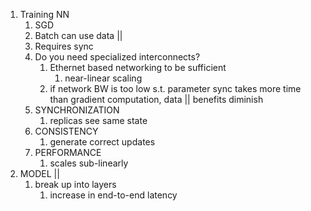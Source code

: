 1. Training NN
   1. SGD
   1. Batch can use data ||
   1. Requires sync
   1. Do you need specialized interconnects?
      1. Ethernet based networking to be sufficient
         1. near-linear scaling
      1. if network BW is too low s.t. parameter sync takes more time than gradient computation, data || benefits diminish
   1. SYNCHRONIZATION
      1. replicas see same state
   1. CONSISTENCY
      1. generate correct updates
   1. PERFORMANCE
      1. scales sub-linearly
1. MODEL ||
   1. break up into layers
      1. increase in end-to-end latency
    